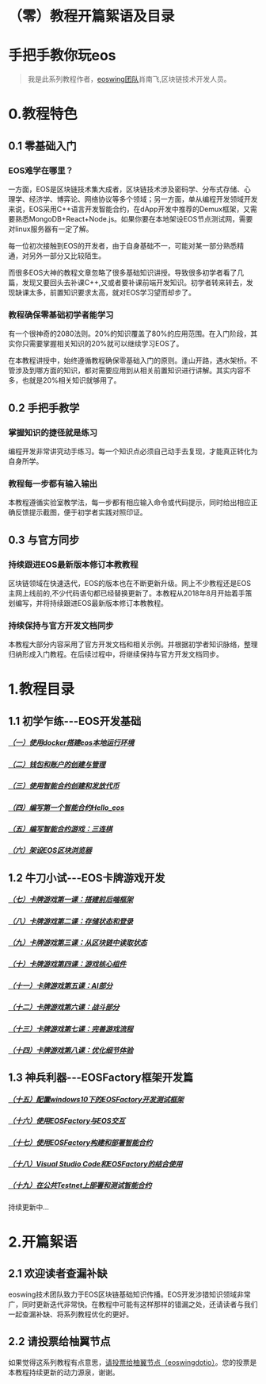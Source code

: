
（零）教程开篇絮语及目录
===================================

# 手把手教你玩eos
> 我是此系列教程作者，<a href="https://www.eoswing.io" >eoswing团队</a>肖南飞,区块链技术开发人员。

# 0.教程特色
## 0.1 零基础入门
### EOS难学在哪里？

一方面，EOS是区块链技术集大成者，区块链技术涉及密码学、分布式存储、心理学、经济学、博弈论、网络协议等多个领域；另一方面，单从编程开发领域开发来说，EOS采用C++语言开发智能合约，在dApp开发中推荐的Demux框架，又需要熟悉MongoDB+React+Node.js。如果你要在本地架设EOS节点测试网，需要对linux服务器有一定了解。

每一位初次接触到EOS的开发者，由于自身基础不一，可能对某一部分熟悉精通，对另外一部分又比较陌生。

而很多EOS大神的教程文章忽略了很多基础知识讲授。导致很多初学者看了几篇，发现又要回头去补课C++,又或者要补课前端开发知识。初学者转来转去，发现缺课太多，前置知识要求太高，就对EOS学习望而却步了。

### 教程确保零基础初学者能学习

有一个很神奇的2080法则。20%的知识覆盖了80%的应用范围。在入门阶段，其实你只需要掌握相关知识的20%就可以继续学习EOS了。

在本教程讲授中，始终遵循教程确保零基础入门的原则。逢山开路，遇水架桥。不管涉及到哪方面的知识，都对需要应用到从相关前置知识进行讲解。其实内容不多，也就是20%相关知识就够用了。

## 0.2 手把手教学
### 掌握知识的捷径就是练习
编程开发非常讲究动手练习。每一个知识点必须自己动手去复现，才能真正转化为自身所学。

### 教程每一步都有输入输出
本教程遵循实验室教学法，每一步都有相应输入命令或代码提示，同时给出相应正确反馈提示截图，便于初学者实践对照印证。


## 0.3 与官方同步
### 持续跟进EOS最新版本修订本教教程
区块链领域在快速迭代，EOS的版本也在不断更新升级。网上不少教程还是EOS主网上线前的,不少代码语句都已经替换更新了。本教程从2018年8月开始着手策划编写，并将持续跟进EOS最新版本修订本教教程。

### 持续保持与官方开发文档同步
本教程大部分内容采用了官方开发文档和相关示例。并根据初学者知识脉络，整理归纳形成入门教程。在后续过程中，将继续保持与官方开发文档同步。

# 1.教程目录
## 1.1 初学乍练---EOS开发基础

##### <a href="https://github.com/eoswing/eos-tutorial/blob/master/eos-tutorial-01.md" target="_blank">（一）使用docker搭建eos本地运行环境</a>
##### <a href="https://github.com/eoswing/eos-tutorial/blob/master/eos-tutorial-02.md" target="_blank">（二）钱包和账户的创建与管理</a>
##### <a href="https://github.com/eoswing/eos-tutorial/blob/master/eos-tutorial-03.md" target="_blank">（三）使用智能合约创建和发放代币</a>
##### <a href="https://github.com/eoswing/eos-tutorial/blob/master/eos-tutorial-04.md" target="_blank">（四）编写第一个智能合约Hello_eos</a>
##### <a href="https://github.com/eoswing/eos-tutorial/blob/master/eos-tutorial-05.md" target="_blank">（五）编写智能合约游戏：三连棋</a>
##### <a href="https://github.com/eoswing/eos-tutorial/blob/master/eos-tutorial-06.md" target="_blank">（六）架设EOS区块浏览器</a>

## 1.2 牛刀小试---EOS卡牌游戏开发

##### <a href="https://github.com/eoswing/eos-tutorial/blob/master/eos-tutorial-07.md" target="_blank">（七）卡牌游戏第一课：搭建前后端框架</a>

##### <a href="https://github.com/eoswing/eos-tutorial/blob/master/eos-tutorial-08.md" target="_blank">（八）卡牌游戏第二课：存储状态和登录</a>

##### <a href="https://github.com/eoswing/eos-tutorial/blob/master/eos-tutorial-09.md" target="_blank">（九）卡牌游戏第三课：从区块链中读取状态</a>

##### <a href="https://github.com/eoswing/eos-tutorial/blob/master/eos-tutorial-10.md" target="_blank">（十）卡牌游戏第四课：游戏核心组件</a>

##### <a href="https://github.com/eoswing/eos-tutorial/blob/master/eos-tutorial-11.md" target="_blank">（十一）卡牌游戏第五课：AI部分</a>

##### <a href="https://github.com/eoswing/eos-tutorial/blob/master/eos-tutorial-12.md" target="_blank">（十二）卡牌游戏第六课：战斗部分</a>

##### <a href="https://github.com/eoswing/eos-tutorial/blob/master/eos-tutorial-13.md" target="_blank">（十三）卡牌游戏第七课：完善游戏流程</a>

##### <a href="https://github.com/eoswing/eos-tutorial/blob/master/eos-tutorial-14.md" target="_blank">（十四）卡牌游戏第八课：优化细节体验</a>	

## 1.3 神兵利器---EOSFactory框架开发篇

##### <a href="https://github.com/eoswing/eos-tutorial/blob/master/eos-tutorial-15.md" target="_blank">（十五）配置windows10下的EOSFactory开发测试框架</a>

##### <a href="https://github.com/eoswing/eos-tutorial/blob/master/eos-tutorial-16.md" target="_blank">（十六）使用EOSFactory与EOS交互</a>

##### <a href="https://github.com/eoswing/eos-tutorial/blob/master/eos-tutorial-17.md" target="_blank">（十七）使用EOSFactory构建和部署智能合约</a>			

##### <a href="https://github.com/eoswing/eos-tutorial/blob/master/eos-tutorial-18.md" target="_blank">（十八）Visual Studio Code和EOSFactory的结合使用</a>

##### <a href="https://github.com/eoswing/eos-tutorial/blob/master/eos-tutorial-19.md" target="_blank">（十九）在公共Testnet上部署和测试智能合约</a>		

持续更新中...

# 2.开篇絮语
## 2.1 欢迎读者查漏补缺
eoswing技术团队致力于EOS区块链基础知识传播。EOS开发涉猎知识领域非常广，同时更新迭代非常快。在教程中可能有这样那样的错漏之处，还请读者与我们一起查漏补缺、将系列教程优化的更好。

## 2.2 请投票给柚翼节点
如果觉得这系列教程有点意思，<a href="https://www.myeoskit.com/tools/vote/?voteTo=eoswingdotio" >请投票给柚翼节点（eoswingdotio）</a>。您的投票是本教程持续更新的动力源泉，谢谢。
